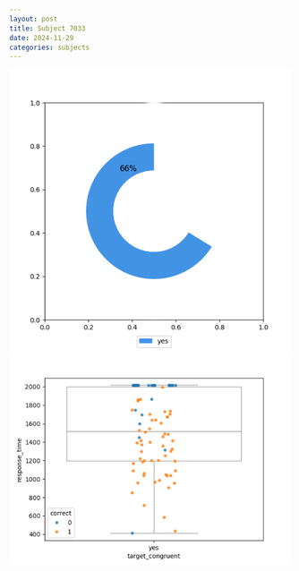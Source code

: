 ```yaml
---
layout: post
title: Subject 7033
date: 2024-11-29
categories: subjects
---
```


![](data/7033/run-14/7033_accuracy_target_congruence.png)
![](data/7033/run-14/7033_rt_congruence.png)
